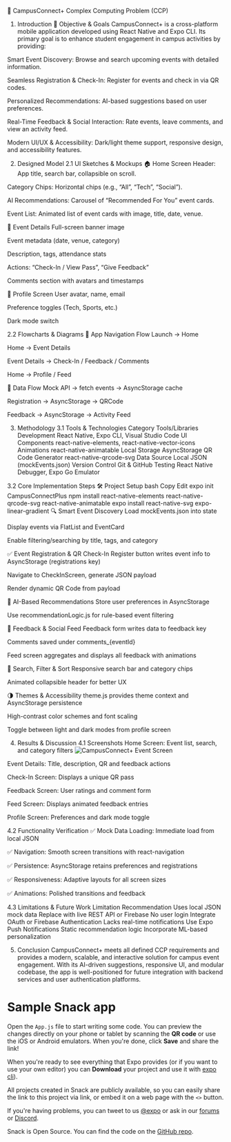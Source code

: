 📱 CampusConnect+ Complex Computing Problem (CCP)
1. Introduction
🎯 Objective & Goals
CampusConnect+ is a cross-platform mobile application developed using React Native and Expo CLI. Its primary goal is to enhance student engagement in campus activities by providing:

Smart Event Discovery: Browse and search upcoming events with detailed information.

Seamless Registration & Check-In: Register for events and check in via QR codes.

Personalized Recommendations: AI-based suggestions based on user preferences.

Real-Time Feedback & Social Interaction: Rate events, leave comments, and view an activity feed.

Modern UI/UX & Accessibility: Dark/light theme support, responsive design, and accessibility features.

2. Designed Model
2.1 UI Sketches & Mockups
🏠 Home Screen
Header: App title, search bar, collapsible on scroll.

Category Chips: Horizontal chips (e.g., “All”, “Tech”, “Social”).

AI Recommendations: Carousel of “Recommended For You” event cards.

Event List: Animated list of event cards with image, title, date, venue.

📄 Event Details
Full-screen banner image

Event metadata (date, venue, category)

Description, tags, attendance stats

Actions: “Check-In / View Pass”, “Give Feedback”

Comments section with avatars and timestamps

👤 Profile Screen
User avatar, name, email

Preference toggles (Tech, Sports, etc.)

Dark mode switch

2.2 Flowcharts & Diagrams
🔄 App Navigation Flow
Launch → Home

Home → Event Details

Event Details → Check-In / Feedback / Comments

Home → Profile / Feed

📶 Data Flow
Mock API → fetch events → AsyncStorage cache

Registration → AsyncStorage → QRCode

Feedback → AsyncStorage → Activity Feed

3. Methodology
3.1 Tools & Technologies
Category	Tools/Libraries
Development	React Native, Expo CLI, Visual Studio Code
UI Components	react-native-elements, react-native-vector-icons
Animations	react-native-animatable
Local Storage	AsyncStorage
QR Code Generator	react-native-qrcode-svg
Data Source	Local JSON (mockEvents.json)
Version Control	Git & GitHub
Testing	React Native Debugger, Expo Go Emulator

3.2 Core Implementation Steps
🛠️ Project Setup
bash
Copy
Edit
expo init CampusConnectPlus
npm install react-native-elements react-native-qrcode-svg react-native-animatable
expo install react-native-svg expo-linear-gradient
🔍 Smart Event Discovery
Load mockEvents.json into state

Display events via FlatList and EventCard

Enable filtering/searching by title, tags, and category

✅ Event Registration & QR Check-In
Register button writes event info to AsyncStorage (registrations key)

Navigate to CheckInScreen, generate JSON payload

Render dynamic QR Code from payload

🤖 AI-Based Recommendations
Store user preferences in AsyncStorage

Use recommendationLogic.js for rule-based event filtering

💬 Feedback & Social Feed
Feedback form writes data to feedback key

Comments saved under comments_{eventId}

Feed screen aggregates and displays all feedback with animations

🧠 Search, Filter & Sort
Responsive search bar and category chips

Animated collapsible header for better UX

🌗 Themes & Accessibility
theme.js provides theme context and AsyncStorage persistence

High-contrast color schemes and font scaling

Toggle between light and dark modes from profile screen

4. Results & Discussion
4.1 Screenshots
Home Screen: Event list, search, and category filters
![CampusConnect+ Event Screen](https://github.com/user-attachments/assets/1d931300-6e6c-4c3e-9c75-fc696945d930)


Event Details: Title, description, QR and feedback actions

Check-In Screen: Displays a unique QR pass

Feedback Screen: User ratings and comment form

Feed Screen: Displays animated feedback entries

Profile Screen: Preferences and dark mode toggle

4.2 Functionality Verification
✅ Mock Data Loading: Immediate load from local JSON

✅ Navigation: Smooth screen transitions with react-navigation

✅ Persistence: AsyncStorage retains preferences and registrations

✅ Responsiveness: Adaptive layouts for all screen sizes

✅ Animations: Polished transitions and feedback

4.3 Limitations & Future Work
Limitation	Recommendation
Uses local JSON mock data	Replace with live REST API or Firebase
No user login	Integrate OAuth or Firebase Authentication
Lacks real-time notifications	Use Expo Push Notifications
Static recommendation logic	Incorporate ML-based personalization

5. Conclusion
CampusConnect+ meets all defined CCP requirements and provides a modern, scalable, and interactive solution for campus event engagement. With its AI-driven suggestions, responsive UI, and modular codebase, the app is well-positioned for future integration with backend services and user authentication platforms.


# Sample Snack app

Open the `App.js` file to start writing some code. You can preview the changes directly on your phone or tablet by scanning the **QR code** or use the iOS or Android emulators. When you're done, click **Save** and share the link!

When you're ready to see everything that Expo provides (or if you want to use your own editor) you can **Download** your project and use it with [expo cli](https://docs.expo.dev/get-started/installation/#expo-cli)).

All projects created in Snack are publicly available, so you can easily share the link to this project via link, or embed it on a web page with the `<>` button.

If you're having problems, you can tweet to us [@expo](https://twitter.com/expo) or ask in our [forums](https://forums.expo.dev/c/expo-dev-tools/61) or [Discord](https://chat.expo.dev/).

Snack is Open Source. You can find the code on the [GitHub repo](https://github.com/expo/snack).
